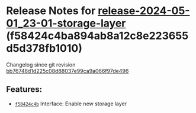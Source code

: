 Release Notes for [**release-2024-05-01\_23-01-storage-layer**](https://github.com/dfinity/ic/tree/release-2024-05-01_23-01-storage-layer) (f58424c4ba894ab8a12c8e223655d5d378fb1010)
=====================================================================================================================================================================================

Changelog since git revision [bb76748d1d225c08d88037e99ca9a066f97de496](https://dashboard.internetcomputer.org/release/bb76748d1d225c08d88037e99ca9a066f97de496)

Features:
---------

* [`f58424c4b`](https://github.com/dfinity/ic/commit/f58424c4b) Interface: Enable new storage layer
